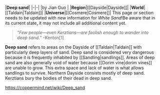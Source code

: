 |**Deep sand**|
|-|-|
|by  Jian Guo |
|**Region**|[[Dayside\|Dayside]]|
|**World**|[[Taldain\|Taldain]]|
|**Universe**|[[Cosmere\|Cosmere]]|
This page or section needs to be updated with new information for *White Sand*!Be aware that in its current state, it may not include all additional content yet.

>“*Few people—even Kerztians—are foolish enough to wander into deep sand.*”
\-Kenton[1]


**Deep sand** refers to areas on the Dayside of [[Taldain\|Taldain]] with particularly deep layers of sand.
Deep sand is considered very dangerous because it is frequently inhabited by [[Sandling\|sandlings]]. Areas of deep sand are also generally void of water because [[Dorim vine\|dorim vines]] are unable to grow. This extra space and lack of water is what allows sandlings to survive.
Northern Dayside consists mostly of deep sand.
Kerztians bury the bodies of their dead in deep sand.



https://coppermind.net/wiki/Deep_sand